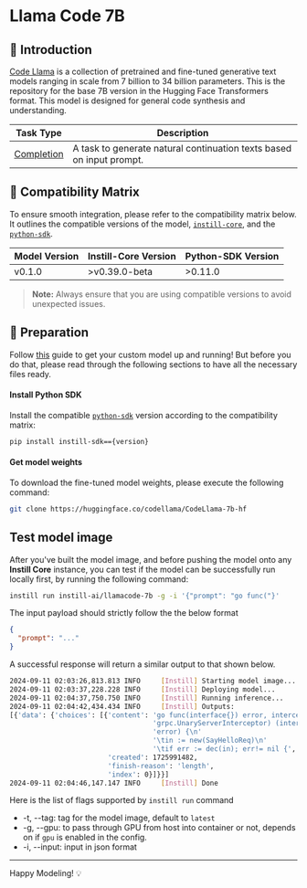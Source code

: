 # Llama Code 7B

## 📖 Introduction

[Code Llama](https://huggingface.co/codellama/CodeLlama-7b-hf) is a collection of pretrained and fine-tuned generative text models ranging in scale from 7 billion to 34 billion parameters. This is the repository for the base 7B version in the Hugging Face Transformers format. This model is designed for general code synthesis and understanding.

| Task Type                                                              | Description                                                          |
| ---------------------------------------------------------------------- | -------------------------------------------------------------------- |
| [Completion](https://www.instill-ai.dev/docs/model/ai-task#completion) | A task to generate natural continuation texts based on input prompt. |

## 🔄 Compatibility Matrix

To ensure smooth integration, please refer to the compatibility matrix below. It outlines the compatible versions of the model, [`instill-core`](https://github.com/instill-ai/instill-core), and the [`python-sdk`](https://github.com/instill-ai/python-sdk).

| Model Version | Instill-Core Version | Python-SDK Version |
| ------------- | -------------------- | ------------------ |
| v0.1.0        | >v0.39.0-beta        | >0.11.0            |

> **Note:** Always ensure that you are using compatible versions to avoid unexpected issues.

## 🚀 Preparation

Follow [this](../README.md) guide to get your custom model up and running! But before you do that, please read through the following sections to have all the necessary files ready.

#### Install Python SDK

Install the compatible [`python-sdk`](https://github.com/instill-ai/python-sdk) version according to the compatibility matrix:

```bash
pip install instill-sdk=={version}
```

#### Get model weights

To download the fine-tuned model weights, please execute the following command:

```bash
git clone https://huggingface.co/codellama/CodeLlama-7b-hf
```

## Test model image

After you've built the model image, and before pushing the model onto any **Instill Core** instance, you can test if the model can be successfully run locally first, by running the following command:

```bash
instill run instill-ai/llamacode-7b -g -i '{"prompt": "go func("}'
```

The input payload should strictly follow the the below format

```json
{
  "prompt": "..."
}
```

A successful response will return a similar output to that shown below.

```bash
2024-09-11 02:03:26,813.813 INFO     [Instill] Starting model image...
2024-09-11 02:03:37,228.228 INFO     [Instill] Deploying model...
2024-09-11 02:04:37,750.750 INFO     [Instill] Running inference...
2024-09-11 02:04:42,434.434 INFO     [Instill] Outputs:
[{'data': {'choices': [{'content': 'go func(interface{}) error, interceptor '
                                   'grpc.UnaryServerInterceptor) (interface{}, '
                                   'error) {\n'
                                   '\tin := new(SayHelloReq)\n'
                                   '\tif err := dec(in); err!= nil {',
                        'created': 1725991482,
                        'finish-reason': 'length',
                        'index': 0}]}}]
2024-09-11 02:04:46,147.147 INFO     [Instill] Done
```

Here is the list of flags supported by `instill run` command

- -t, --tag: tag for the model image, default to `latest`
- -g, --gpu: to pass through GPU from host into container or not, depends on if `gpu` is enabled in the config.
- -i, --input: input in json format

---

Happy Modeling! 💡
